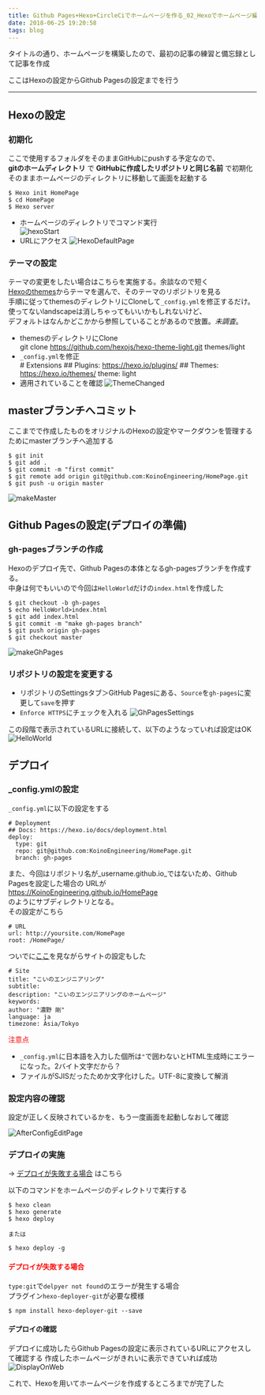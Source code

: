 ```yaml
---
title: Github Pages+Hexo+CircleCiでホームページを作る_02_Hexoでホームページ編
date: 2018-06-25 19:20:58
tags: blog
---
```


タイトルの通り、ホームページを構築したので、最初の記事の練習と備忘録として記事を作成  

ここはHexoの設定からGithub Pagesの設定までを行う

* * *

## Hexoの設定

### 初期化

ここで使用するフォルダをそのままGitHubにpushする予定なので、  
**gitのホームディレクトリ** で **GitHubに作成したリポジトリと同じ名前** で初期化  
そのままホームページのディレクトリに移動して画面を起動する

    $ Hexo init HomePage
    $ cd HomePage
    $ Hexo server

-   ホームページのディレクトリでコマンド実行  
    ![hexoStart](./img/hexoStart.PNG)  
-   URLにアクセス
    ![HexoDefaultPage](./img/HexoDefaultPage.PNG)

### テーマの設定

テーマの変更をしたい場合はこちらを実施する。余談なので短く  
[Hexoのthemes](https://hexo.io/themes/)からテーマを選んで、そのテーマのリポジトリを見る  
手順に従ってthemesのディレクトリにCloneして`_config.yml`を修正するだけ。  
使ってないlandscapeは消しちゃってもいいかもしれないけど、  
デフォルトはなんかどこかから参照していることがあるので放置。_未調査_。

-   themesのディレクトリにClone  
          git clone <https://github.com/hexojs/hexo-theme-light.git> themes/light
-   `_config.yml`を修正  
          # Extensions
          ## Plugins: https://hexo.io/plugins/
          ## Themes: https://hexo.io/themes/
          theme: light
-   適用されていることを確認
    ![ThemeChanged](./img/ThemeChanged.PNG)

## masterブランチへコミット

ここまでで作成したものをオリジナルのHexoの設定やマークダウンを管理するためにmasterブランチへ追加する

    $ git init
    $ git add .
    $ git commit -m "first commit"
    $ git remote add origin git@github.com:KoinoEngineering/HomePage.git
    $ git push -u origin master

![makeMaster](./img/makeMaster.PNG)

## Github Pagesの設定(デプロイの準備)

### gh-pagesブランチの作成

Hexoのデプロイ先で、Github Pagesの本体となるgh-pagesブランチを作成する。  
中身は何でもいいので今回は`HelloWorld`だけの`index.html`を作成した  

    $ git checkout -b gh-pages  
    $ echo HelloWorld>index.html  
    $ git add index.html  
    $ git commit -m "make gh-pages branch"  
    $ git push origin gh-pages  
    $ git checkout master  

![makeGhPages](./img/makeGhPages.PNG)

### リポジトリの設定を変更する

-   リポジトリのSettingsタブ＞GitHub Pagesにある、`Source`を`gh-pages`に変更して`save`を押す
-   `Enforce HTTPS`にチェックを入れる
    ![GhPagesSettings](./img/GhPagesSettings.PNG)

この段階で表示されているURLに接続して、以下のようなっていれば設定はOK
![HelloWorld](./img/HelloWorld.PNG)

## デプロイ

### \_config.ymlの設定

`_config.yml`に以下の設定をする  

    # Deployment
    ## Docs: https://hexo.io/docs/deployment.html
    deploy:
      type: git
      repo: git@github.com:KoinoEngineering/HomePage.git
      branch: gh-pages

また、今回はリポジトリ名が_username.github.io_ではないため、Github Pagesを設定した場合の  URLが  
<https://KoinoEngineering.github.io/HomePage>  
のようにサブディレクトリとなる。  
その設定がこちら

    # URL
    url: http://yoursite.com/HomePage
    root: /HomePage/

ついでに[ここ](https://hexo.io/docs/configuration.html)を見ながらサイトの設定もした

    # Site
    title: "こいのエンジニアリング"
    subtitle:
    description: "こいのエンジニアリングのホームページ"
    keywords:
    author: "濃野 剛"
    language: ja
    timezone: Asia/Tokyo

<span style="color:red">注意点</span>

-   `_config.yml`に日本語を入力した個所は`"`で囲わないとHTML生成時にエラーになった。2バイト文字だから？
-   ファイルがSJISだったためか文字化けした。UTF-8に変換して解消

### 設定内容の確認

設定が正しく反映されているかを、もう一度画面を起動しなおして確認  

![AfterConfigEditPage](./img/AfterConfigEditPage.PNG)

### デプロイの実施

→ [デプロイが失敗する場合](#デプロイが失敗する場合) はこちら

以下のコマンドをホームページのディレクトリで実行する

    $ hexo clean
    $ hexo generate
    $ hexo deploy

    または

    $ hexo deploy -g

#### <span style="color:red;">デプロイが失敗する場合</span>

`type:git`で`delpyer not found`のエラーが発生する場合  
プラグイン`hexo-deployer-git`が必要な模様

    $ npm install hexo-deployer-git --save

#### デプロイの確認

デプロイに成功したらGithub Pagesの設定に表示されているURLにアクセスして確認する
作成したホームページがきれいに表示できていれば成功
![DisplayOnWeb](./img/DisplayOnWeb.PNG)

これで、Hexoを用いてホームページを作成するところまでが完了した
